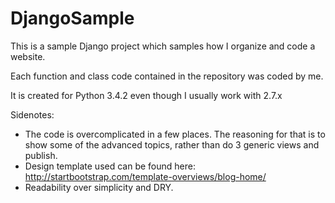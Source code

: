 # DjangoSample
This is a sample Django project which samples how I organize and code a website.

Each function and class code contained in the repository was coded by me.

It is created for Python 3.4.2 even though I usually work with 2.7.x

Sidenotes:
 - The code is overcomplicated in a few places. The reasoning for that is to show some of the advanced topics, rather than do 3 generic views and publish.
 - Design template used can be found here: http://startbootstrap.com/template-overviews/blog-home/
 - Readability over simplicity and DRY.
